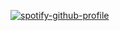 [![spotify-github-profile](https://spotify-github-profile.kittinanx.com/api/view?uid=w31qyejt4qjfc2krbcrwura8g&cover_image=false&theme=default&show_offline=false&background_color=121212&interchange=true&bar_color=1aea28&bar_color_cover=true)](https://github.com/kittinan/spotify-github-profile)
